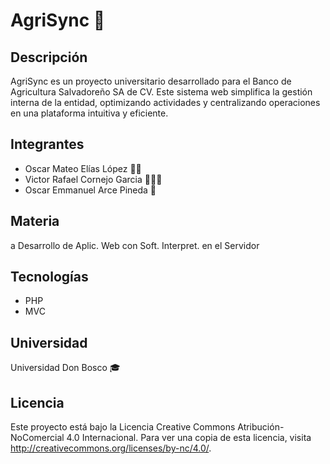 # AgriSync 🌾

## Descripción

AgriSync es un proyecto universitario desarrollado para el Banco de Agricultura Salvadoreño SA de CV. Este sistema web simplifica la gestión interna de la entidad, optimizando actividades y centralizando operaciones en una plataforma intuitiva y eficiente.

## Integrantes

-   Oscar Mateo Elías López 🧑‍💻
-   Victor Rafael Cornejo Garcia 👳🏻‍♂️
-   Oscar Emmanuel Arce Pineda 🦝

## Materia

a
Desarrollo de Aplic. Web con Soft. Interpret. en el Servidor

## Tecnologías

-   PHP
-   MVC

## Universidad

Universidad Don Bosco 🎓

## Licencia

Este proyecto está bajo la Licencia Creative Commons Atribución-NoComercial 4.0 Internacional. Para ver una copia de esta licencia, visita http://creativecommons.org/licenses/by-nc/4.0/.
